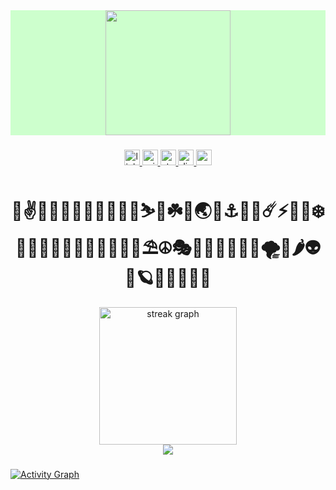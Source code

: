 <div style="background-color:#cdffcd">
<div align="center">
  <img height="200" src="https://github.com/Masihbalali/Masihbalali/assets/33178118/b4c9c2c1-0f41-43ce-9f70-a56f21cf89cd"  />
</div>
</div>

###

<div align="center">
  <a href="https://www.linkedin.com/in/masih-balali-846267156/" target="_blank">
    <img src="https://img.shields.io/static/v1?message=LinkedIn&logo=linkedin&label=&color=0077B5&logoColor=white&labelColor=&style=for-the-badge" height="25" alt="linkedin logo"  />
  </a>
  <a href="mailto:masihbalali@outlook.com" target="_blank">
    <img src="https://img.shields.io/static/v1?message=Outlook&logo=microsoft-outlook&label=&color=0078D4&logoColor=white&labelColor=&style=for-the-badge" height="25" alt="microsoft-outlook logo"  />
  </a>
  <a href="https://stackoverflow.com/users/8362927/masih-balali" target="_blank">
    <img src="https://img.shields.io/static/v1?message=Stackoverflow&logo=stackoverflow&label=&color=FE7A16&logoColor=white&labelColor=&style=for-the-badge" height="25" alt="stackoverflow logo"  />
  </a>
  <a href="https://discordapp.com/users/9010" target="_blank">
    <img src="https://img.shields.io/static/v1?message=Discord&logo=discord&label=&color=7289DA&logoColor=white&labelColor=&style=for-the-badge" height="25" alt="discord logo"  />
  </a>
  <a href="mailto:balalimasih@gmail.com" target="_blank">
    <img src="https://img.shields.io/static/v1?message=Gmail&logo=gmail&label=&color=D14836&logoColor=white&labelColor=&style=for-the-badge" height="25" alt="gmail logo"  />
  </a>
</div>

###

<h1 align="center">🚀✌️🧠🐶🦅🐙🐳🦖🦣🐋🦦⛷️🚁☘️🌚🌏🌈⚓️🍃🍁☄️⚡️🦊🥳❄️🍕🤖🍟🦇🍩🗿🦕💎🦏🎁🍄⛱️☮️🎭🪻🍫🎃🔥🍪👾🌪️🍔🌶️👽🍓🪐👻🌙🥀🐾🤡</h1>



<div align="center">
  <img src="https://streak-stats.demolab.com?user=Masihbalali&locale=en&mode=weekly&theme=github_dark&hide_border=true&border_radius=7&order=3" height="220" alt="streak graph"  />
</div>

<div align="center">
  <img src="https://visitor-badge.laobi.icu/badge?page_id=Masihbalali.Masihbalali&"  />
</div>

###

<a href="#gh-dark-mode-only">
  <img src="https://github-readme-activity-graph.vercel.app/graph?username=Masihbalali&theme=github-dark&point=0D92F400&radius=16#gh-dark-mode-only" alt="Activity Graph">
</a>
  
